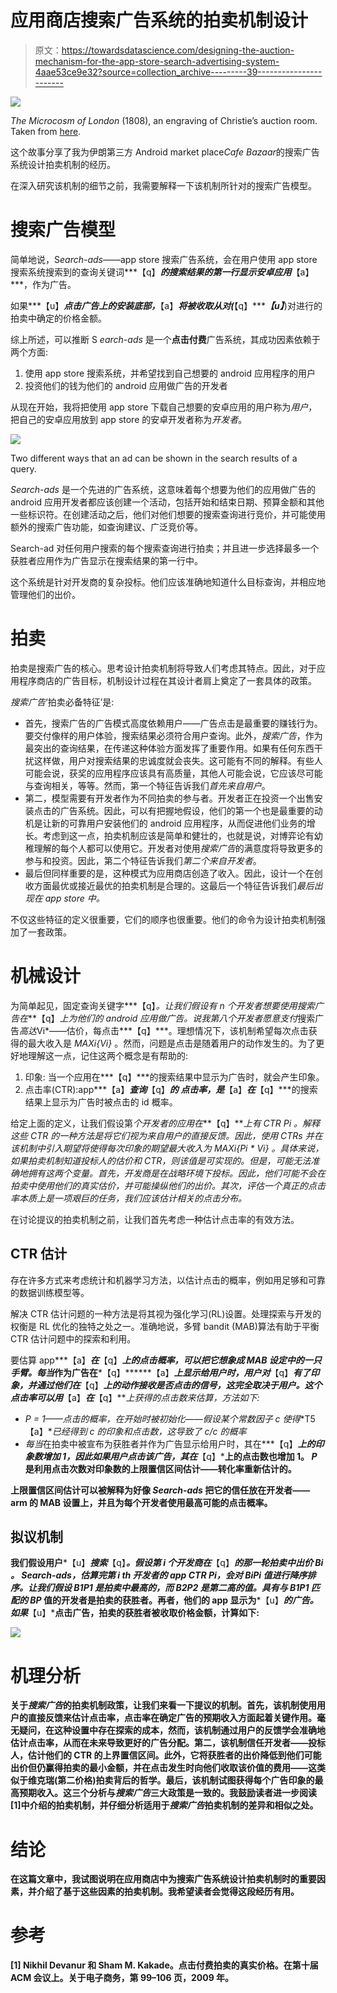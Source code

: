 # 应用商店搜索广告系统的拍卖机制设计

> 原文：<https://towardsdatascience.com/designing-the-auction-mechanism-for-the-app-store-search-advertising-system-4aae53ce9e32?source=collection_archive---------39----------------------->

![](img/7a38414e88f9726af1deef8e28e71afb.png)

*The Microcosm of London* (1808), an engraving of Christie’s auction room. Taken from [here](https://en.wikipedia.org/wiki/Christie%27s).

这个故事分享了我为伊朗第三方 Android market place*Cafe Bazaar*的搜索广告系统设计拍卖机制的经历。

在深入研究该机制的细节之前，我需要解释一下该机制所针对的搜索广告模型。

# 搜索广告模型

简单地说，S*earch-ads*——app store 搜索广告系统，会在用户使用 app store 搜索系统搜索到的查询关键词***【q】***的搜索结果的第一行显示安卓应用***【a】***，作为广告。

如果***【u】***点击广告上的安装底部，***【a】***将被收取从对(***【q】******【u】***)对进行的拍卖中确定的价格金额。

综上所述，可以推断 S *earch-ads* 是一个**点击付费**广告系统，其成功因素依赖于两个方面:

1.  使用 app store 搜索系统，并希望找到自己想要的 android 应用程序的用户
2.  投资他们的钱为他们的 android 应用做广告的开发者

从现在开始，我将把使用 app store 下载自己想要的安卓应用的用户称为*用户*，把自己的安卓应用放到 app store 的安卓开发者称为*开发者*。

![](img/dd2cd6aa5a922549509140a5abf9214d.png)

Two different ways that an ad can be shown in the search results of a query.

*Search-ads* 是一个先进的广告系统，这意味着每个想要为他们的应用做广告的 android 应用开发者都应该创建一个活动，包括开始和结束日期、预算金额和其他一些标识符。在创建活动之后，他们对他们想要的搜索查询进行竞价，并可能使用额外的搜索广告功能，如查询建议、广泛竞价等。

Search-ad 对任何用户搜索的每个搜索查询进行拍卖；并且进一步选择最多一个获胜者应用作为广告显示在搜索结果的第一行中。

这个系统是针对开发商的复杂投标。他们应该准确地知道什么目标查询，并相应地管理他们的出价。

# 拍卖

拍卖是搜索广告的核心。思考设计拍卖机制将导致人们考虑其特点。因此，对于应用程序商店的广告目标，机制设计过程在其设计者肩上奠定了一套具体的政策。

*搜索广告*‘拍卖必备特征’是:

*   首先，搜索广告的广告模式高度依赖用户——广告点击是最重要的赚钱行为。
    要交付像样的用户体验，搜索结果必须符合用户查询。此外，*搜索广告*，作为最突出的查询结果，在传递这种体验方面发挥了重要作用。如果有任何东西干扰这样做，用户对搜索结果的忠诚度就会丧失。这可能有不同的解释。有些人可能会说，获奖的应用程序应该具有高质量，其他人可能会说，它应该尽可能与查询相关，等等。然而，第一个特征告诉我们*首先来自用户*。
*   第二，模型需要有开发者作为不同拍卖的参与者。开发者正在投资一个出售安装点击的广告系统。因此，可以有把握地假设，他们的第一个也是最重要的动机是让新的可靠用户安装他们的 android 应用程序，从而促进他们业务的增长。考虑到这一点，拍卖机制应该是简单和健壮的，也就是说，对博弈论有幼稚理解的每个人都可以使用它。开发者对使用*搜索广告*的满意度将导致更多的参与和投资。因此，第二个特征告诉我们*第二个来自开发者*。
*   最后但同样重要的是，这种模式为应用商店创造了收入。因此，设计一个在创收方面最优或接近最优的拍卖机制是合理的。这最后一个特征告诉我们*最后出现在 app store 中。*

不仅这些特征的定义很重要，它们的顺序也很重要。他们的命令为设计拍卖机制强加了一套政策。

# 机械设计

为简单起见，固定查询关键字***【q】***。让我们假设有 *n* 个开发者想要使用*搜索广告*在***【q】***上为他们的 android 应用做广告。说*我*第八个开发者愿意支付*搜索广告*高达*Vi*——估价，每点击***【q】***。理想情况下，该机制希望每次点击获得的最大收入是 *MAXi{Vi}* 。然而，问题是点击是随着用户的动作发生的。为了更好地理解这一点，记住这两个概念是有帮助的:

1.  印象:
    当一个应用在***【q】***的搜索结果中显示为广告时，就会产生印象。
2.  点击率(CTR):app***【a】***查询***【q】***的
    点击率，是***【a】***在***【q】***的搜索结果上显示为广告时被点击的 id 概率。

给定上面的定义，让我们假设第*个开发者的应用在***【q】***上有 CTR *Pi* 。解释这些 CTR 的一种方法是将它们视为来自用户的直接反馈。因此，使用 CTRs 并在该机制中引入期望将使得每次印象的期望最大收入为 *MAXi{Pi * Vi}* 。具体来说，如果拍卖机制知道投标人的估价和 CTR，则该值是可实现的。但是，可能无法准确地拥有这两个变量。首先，开发商是在战略环境下投标。因此，他们可能不会在拍卖中使用他们的真实估价，并可能操纵他们的出价。其次，评估一个真正的点击率本质上是一项艰巨的任务，我们应该估计相关的点击分布。*

在讨论提议的拍卖机制之前，让我们首先考虑一种估计点击率的有效方法。

## CTR 估计

存在许多方式来考虑统计和机器学习方法，以估计点击的概率，例如用足够和可靠的数据训练模型等。

解决 CTR 估计问题的一种方法是将其视为强化学习(RL)设置。处理探索与开发的权衡是 RL 优化的独特之处之一。准确地说，多臂 bandit (MAB)算法有助于平衡 CTR 估计问题中的探索和利用。

要估算 app***【a】***在***【q】***上的点击概率，可以把它想象成 MAB 设定中的一只手臂。每当*作为广告在***【q】******【a】***上显示给用户时，用户对***【q】***有了印象，并通过他们在***【q】***上的动作接收是否点击的信号，这完全取决于用户。这个点击率可以用***【a】***在***【q】***上获得的点击数来估算，方法如下:*

*   **P = 1*——点击的概率，在开始时被初始化——假设某个常数因子 *c* 使得**T5【a】**已经得到 *c* 的印象和点击数，这导致了 c/c 的概率*
*   *每当*在拍卖中被宣布为获胜者并作为广告显示给用户时，其在***【q】***上的印象数增加 1，因此如果用户点击该广告，其在***【q】***上的点击数也增加 1。 *P* 是利用点击次数对印象数的上限置信区间估计——转化率重新估计的。**

**上限置信区间估计可以被解释为好像 *Search-ads* 把它的信任放在开发者——arm 的 MAB 设置上，并且为每个开发者使用最高可能的点击概率。**

## **拟议机制**

**我们假设用户***【u】***搜索***【q】***。假设第 *i* 个开发商在***【q】***的那一轮拍卖中出价 *Bi* 。 *Search-ads，*估算完第 *i* th 开发者的 app CTR *Pi，*会对 *Bi*Pi* 值进行降序排序。让我们假设 *B1*P1* 是拍卖中最高的，而 *B2*P2* 是第二高的值。具有与 *B1*P1* 匹配的 *B*P* 值的开发者是拍卖的获胜者。再者，他们的 app 显示为***【u】***的广告。如果***【u】***点击广告，拍卖的获胜者被收取价格金额，计算如下:**

**![](img/0e53744a938921944c4c14be6fe70215.png)**

# **机理分析**

**关于*搜索广告*的拍卖机制政策，让我们来看一下提议的机制。首先，该机制使用用户的直接反馈来估计点击率，点击率在确定广告的预期收入方面起着关键作用。毫无疑问，在这种设置中存在探索的成本，然而，该机制通过用户的反馈学会准确地估计点击率，从而在未来导致更好的广告分配。第二，该机制信任开发者——投标人，估计他们的 CTR 的上界置信区间。此外，它将获胜者的出价降低到他们可能出价但仍赢得拍卖的最小金额，并在点击发生时向他们收取该价值的费用——这类似于维克瑞(第二价格)拍卖背后的哲学。最后，该机制试图获得每个广告印象的最高预期收入。这三个分析与*搜索广告*三大政策是一致的。我鼓励读者进一步阅读[1]中介绍的拍卖机制，并仔细分析适用于*搜索广告*拍卖机制的差异和相似之处。**

# **结论**

**在这篇文章中，我试图说明在应用商店中为搜索广告系统设计拍卖机制时的重要因素，并介绍了基于这些因素的拍卖机制。我希望读者会觉得这段经历有用。**

# **参考**

**[1] Nikhil Devanur 和 Sham M. Kakade。点击付费拍卖的真实价格。在第十届 ACM 会议上。关于电子商务，第 99–106 页，2009 年。**